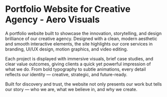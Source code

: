 # Portfolio Website for Creative Agency - Aero Visuals

A portfolio website built to showcase the innovation, storytelling, and design brilliance of our creative agency. Designed with a clean, modern aesthetic and smooth interactive elements, the site highlights our core services in branding, UI/UX design, motion graphics, and video editing.

Each project is displayed with immersive visuals, brief case studies, and clear value outcomes, giving clients a quick yet powerful impression of what we do. From bold typography to subtle animations, every detail reflects our identity — creative, strategic, and future-ready.

Built for discovery and trust, the website not only presents our work but tells our story — who we are, what we believe in, and why we create.
